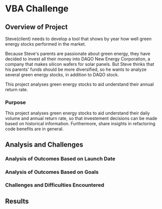 # VBA Challenge

## Overview of Project

Steve(client) needs to develop a tool that shows by year how well green energy stocks performed in the market.

Because Steve's parents are passionate about green energy, they have decided to invest all their money into DAQO New Energy Corporation, a company that makes silicon wafers for solar panels. But Steve thinks that his parents' funds should be more diversified, so he wants to analyze several green energy stocks, in addition to DAQO stock.

This project analyses green energy stocks to aid understand their annual return rate.

### Purpose
This project analyses green energy stocks to aid understand their daily volume and annual return rate, so that investement decisions can be made based on historical information. Furthermore, share insights in refactoring code benefits are in general.


## Analysis and Challenges

### Analysis of Outcomes Based on Launch Date

### Analysis of Outcomes Based on Goals

### Challenges and Difficulties Encountered

## Results

